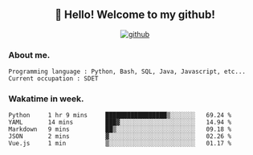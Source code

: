 <h2 align="center">👋 Hello! Welcome to my github! </h2>
<p align="center">
  <a href="https://github.com/usergwen"><img src="https://img.shields.io/badge/GitHub-24292e" alt="github"></a>
</p>

### About me.

```Plain Text
Programming language : Python, Bash, SQL, Java, Javascript, etc...
Current occupation : SDET
```
### Wakatime in week.

<!--START_SECTION:waka-->
```text
Python     1 hr 9 mins     █████████████████▒░░░░░░░   69.24 % 
YAML       14 mins         ███▓░░░░░░░░░░░░░░░░░░░░░   14.94 % 
Markdown   9 mins          ██▒░░░░░░░░░░░░░░░░░░░░░░   09.18 % 
JSON       2 mins          ▓░░░░░░░░░░░░░░░░░░░░░░░░   02.26 % 
Vue.js     1 min           ▒░░░░░░░░░░░░░░░░░░░░░░░░   01.17 % 
```
<!--END_SECTION:waka-->
